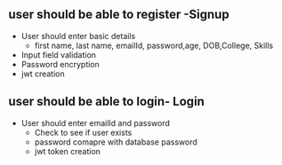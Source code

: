 ## user should be able to register -Signup

- User should enter basic details
  - first name, last name, emailId, password,age, DOB,College, Skills
- Input field validation
- Password encryption
- jwt creation

## user should be able to login- Login

- User should enter emailId and password
  - Check to see if user exists
  - password comapre with database password
  - jwt token creation
